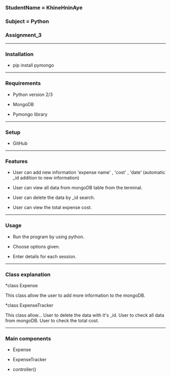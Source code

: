 ### StudentName = KhineHninAye

### Subject = Python

### Assignment_3

------------------------------------------------------------------------

### Installation 

* pip install pymongo

------------------------------------------------------------------------

### Requirements

* Python version 2/3

* MongoDB

* Pymongo library

------------------------------------------------------------------------

### Setup

* GitHub

------------------------------------------------------------------------

### Features

* User can add new information 'expense name' , 'cost' , 'date' (automatic _id addition to new information)

* User can view all data from mongoDB table from the terminal.

* User can delete the data by _id search.

* User can view the total expense cost.

------------------------------------------------------------------------

### Usage

* Run the program by using python.

* Choose options given.

* Enter details for each session.

------------------------------------------------------------------------

### Class explanation

*class Expense

This class allow the user to add more information to the mongoDB.

*class ExpenseTracker

This class allow...
User to delete the data with it's _id.
User to check all data from mongoDB.
User to check the total cost.

------------------------------------------------------------------------

### Main components 

* Expense

* ExpenseTracker

* controller()
